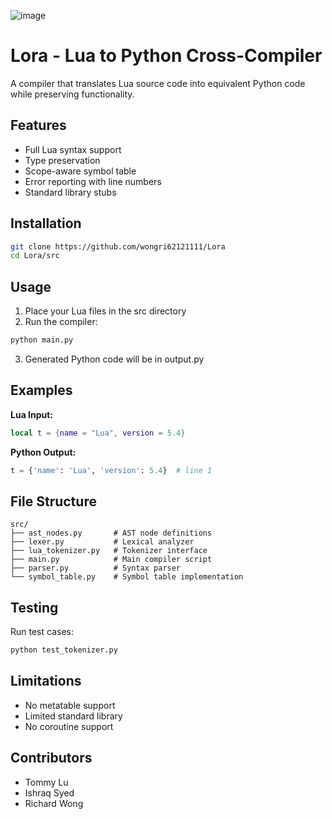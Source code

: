![image](https://github.com/user-attachments/assets/48458c05-a4b2-42cc-a5e2-6e8143730384)

# Lora - Lua to Python Cross-Compiler

A compiler that translates Lua source code into equivalent Python code while preserving functionality.

## Features
- Full Lua syntax support
- Type preservation
- Scope-aware symbol table
- Error reporting with line numbers
- Standard library stubs

## Installation
```bash
git clone https://github.com/wongri62121111/Lora
cd Lora/src
```

## Usage
1. Place your Lua files in the src directory
2. Run the compiler:
```bash
python main.py
```
3. Generated Python code will be in output.py

## Examples
**Lua Input:**
```lua
local t = {name = "Lua", version = 5.4}
```

**Python Output:**
```python
t = {'name': 'Lua', 'version': 5.4}  # line 1
```

## File Structure
```
src/
├── ast_nodes.py       # AST node definitions
├── lexer.py           # Lexical analyzer
├── lua_tokenizer.py   # Tokenizer interface
├── main.py            # Main compiler script
├── parser.py          # Syntax parser
└── symbol_table.py    # Symbol table implementation
```

## Testing
Run test cases:
```bash
python test_tokenizer.py
```

## Limitations
- No metatable support
- Limited standard library
- No coroutine support

## Contributors
- Tommy Lu
- Ishraq Syed
- Richard Wong
